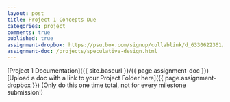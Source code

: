 ```yaml
---
layout: post
title: Project 1 Concepts Due
categories: project
comments: true
published: true
assignment-dropbox: https://psu.box.com/signup/collablink/d_6330622361/13671f0b80e52a
assignment-doc: /projects/speculative-design.html
---
```


[Project 1 Documentation]({{ site.baseurl }}/{{ page.assignment-doc }})
[Upload a doc with a link to your Project Folder here]({{ page.assignment-dropbox }}) (Only do this one time total, not for every milestone submission!)

